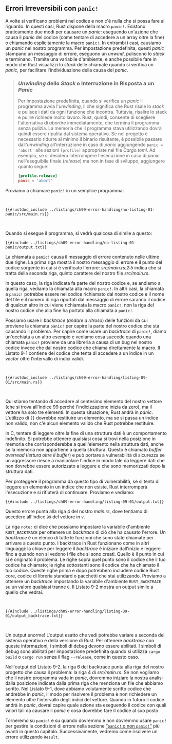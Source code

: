 ## Errori Irreversibili con `panic!`

A volte si verificano problemi nel codice e non c'è nulla che si possa fare al
riguardo. In questi casi, Rust dispone della macro `panic!`. Esistono
praticamente due modi per causare un _panic_: eseguendo un'azione che causa il
_panic_ del codice (come tentare di accedere a un array oltre la fine) o
chiamando esplicitamente la macro `panic!`. In entrambi i casi, causiamo un
_panic_ nel nostro programma. Per impostazione predefinita, questi _panic_
stampano un messaggio di errore, eseguono un _unwind_, puliscono lo _stack_ e
terminano. Tramite una variabile d'ambiente, è anche possibile fare in modo che
Rust visualizzi lo _stack_ delle chiamate quando si verifica un _panic_, per
facilitare l'individuazione della causa del _panic_.

> ### _Unwinding_ dello _Stack_ o Interruzione in Risposta a un _Panic_
>
> Per impostazione predefinita, quando si verifica un _panic_ il programma avvia
> l'_unwinding_, il che significa che Rust risale lo _stack_ e pulisce i dati da
> ogni funzione che incontra. Tuttavia, risalire lo stack e pulire richiede
> molto lavoro. Rust, quindi, consente di scegliere l'alternativa di _abortire_
> immediatamente, che termina il programma senza pulizia. La memoria che il
> programma stava utilizzando dovrà quindi essere ripulita dal sistema
> operativo. Se nel progetto è necessario ridurre al minimo il binario
> risultante, è possibile passare dall'_unwinding_ all'interruzione in caso di
> _panic_ aggiungendo `panic = 'abort'` alle sezioni `[profile]` appropriate nel
> file _Cargo.toml_. Ad esempio, se si desidera interrompere l'esecuzione in
> caso di _panic_ nell'eseguibile finale (_release_) ma non in fase di sviluppo,
> aggiungere quanto segue:
>
> ```toml
> [profile.release]
> panic = 'abort'
> ```

Proviamo a chiamare `panic!` in un semplice programma:

<Listing file-name="src/main.rs">

```rust,should_panic,panics
{{#rustdoc_include ../listings/ch09-error-handling/no-listing-01-panic/src/main.rs}}
```

</Listing>

Quando si esegue il programma, si vedrà qualcosa di simile a questo:

```console
{{#include ../listings/ch09-error-handling/no-listing-01-panic/output.txt}}
```

La chiamata a `panic!` causa il messaggio di errore contenuto nelle ultime due
righe. La prima riga mostra il nostro messaggio di errore e il punto del codice
sorgente in cui si è verificato l'errore: _src/main.rs:2:5_ indica che si tratta
della seconda riga, quinto carattere del nostro file _src/main.rs_.

In questo caso, la riga indicata fa parte del nostro codice e, se andiamo a
quella riga, vediamo la chiamata alla macro `panic!`. In altri casi, la chiamata
a `panic!` potrebbe essere nel codice richiamato dal nostro codice e il nome del
file e il numero di riga riportati dal messaggio di errore saranno il codice di
qualcun altro in cui viene richiamata la macro `panic!`, non la riga del nostro
codice che alla fine ha portato alla chiamata a `panic!`.

<!-- Old heading. Do not remove or links may break. -->
<a id="using-a-panic-backtrace"></a>

Possiamo usare il _backtrace_ (_andare a ritroso_) delle funzioni da cui
proviene la chiamata `panic!` per capire la parte del nostro codice che sta
causando il problema. Per capire come usare un _backtrace_ di `panic!`, diamo
un'occhiata a un altro esempio e vediamo cosa succede quando una chiamata
`panic!` proviene da una libreria a causa di un bug nel nostro codice invece che
dal nostro codice che chiama direttamente la macro. Il Listato 9-1 contiene del
codice che tenta di accedere a un indice in un _vector_ oltre l'intervallo di
indici validi.

<Listing number="9-1" file-name="src/main.rs" caption="Tentativo di accedere a un elemento oltre la fine di un _vector_, che causerà una chiamata a `panic!`">

```rust,should_panic,panics
{{#rustdoc_include ../listings/ch09-error-handling/listing-09-01/src/main.rs}}
```

</Listing>

Qui stiamo tentando di accedere al centesimo elemento del nostro vettore (che si
trova all'indice 99 perché l'indicizzazione inizia da zero), ma il vettore ha
solo tre elementi. In questa situazione, Rust andrà in _panic_. L'utilizzo di
`[]` dovrebbe restituire un elemento, ma se si passa un indice non valido, non
c'è alcun elemento valido che Rust potrebbe restituire.

In C, tentare di leggere oltre la fine di una struttura dati è un comportamento
indefinito. Si potrebbe ottenere qualsiasi cosa si trovi nella posizione in
memoria che corrisponderebbe a quell'elemento nella struttura dati, anche se la
memoria non appartiene a quella struttura. Questo è chiamato _buffer overread_
(_lettura oltre il buffer_) e può portare a vulnerabilità di sicurezza se un
aggressore riesce a manipolare l'indice in modo tale da leggere dati che non
dovrebbe essere autorizzato a leggere e che sono memorizzati dopo la struttura
dati.

Per proteggere il programma da questo tipo di vulnerabilità, se si tenta di
leggere un elemento in un indice che non esiste, Rust interromperà l'esecuzione
e si rifiuterà di continuare. Proviamo e vediamo:

```console
{{#include ../listings/ch09-error-handling/listing-09-01/output.txt}}
```

Questo errore punta alla riga 4 del nostro _main.rs_, dove tentiamo di accedere
all'indice `99` del vettore in `v`.

La riga `note:` ci dice che possiamo impostare la variabile d'ambiente
`RUST_BACKTRACE` per ottenere un _backtrace_ di ciò che ha causato l'errore. Un
_backtrace_ è un elenco di tutte le funzioni che sono state chiamate per
arrivare a questo punto. I backtrace in Rust funzionano come in altri linguaggi:
la chiave per leggere il _backtrace_ è iniziare dall'inizio e leggere fino a
quando non si vedono i file che si sono creati. Quello è il punto in cui si è
originato il problema. Le righe sopra quel punto sono il codice che il tuo
codice ha chiamato; le righe sottostanti sono il codice che ha chiamato il tuo
codice. Queste righe prima e dopo potrebbero includere codice Rust core, codice
di libreria standard o pacchetti che stai utilizzando. Proviamo a ottenere un
_backtrace_ impostando la variabile d'ambiente `RUST_BACKTRACE` su un valore
qualsiasi tranne `0`. Il Listato 9-2 mostra un output simile a quello che
vedrai.

<!-- manual-regeneration
cd listings/ch09-error-handling/listing-09-01
RUST_BACKTRACE=1 cargo run > output_backtrace.txt 2>&1
-->

<Listing number="9-2" caption="Il _backtrace_ generato da una chiamata a `panic!` viene visualizzato quando la variabile d'ambiente `RUST_BACKTRACE` è impostata">

```console
{{#include ../listings/ch09-error-handling/listing-09-01/output_backtrace.txt}}
```

</Listing>

Un output enorme! L'output esatto che vedi potrebbe variare a seconda del
sistema operativo e della versione di Rust. Per ottenere _backtrace_ con queste
informazioni, i simboli di debug devono essere abilitati. I simboli di debug
sono abilitati per impostazione predefinita quando si utilizza `cargo build` o
`cargo run` senza il flag `--release`, come in questo caso.

Nell'output del Listato 9-2, la riga 6 del backtrace punta alla riga del nostro
progetto che causa il problema: la riga 4 di _src/main.rs_. Se non vogliamo che
il nostro programma vada in _panic_, dovremmo iniziare la nostra analisi dalla
posizione indicata dalla prima riga che menziona un file che abbiamo scritto.
Nel Listato 9-1, dove abbiamo volutamente scritto codice che andrebbe in
_panic_, il modo per risolvere il problema è non richiedere un elemento oltre
l'intervallo degli indici del vettore. Quando in futuro il codice andrà in
_panic_, dovrai capire quale azione sta eseguendo il codice con quali valori
tali da causare il _panic_ e cosa dovrebbe fare il codice al suo posto.

Torneremo su `panic!` e su quando dovremmo e non dovremmo usare `panic!` per
gestire le condizioni di errore nella sezione [“`panic!` o non
`panic!`”][to-panic-or-not-to-panic]<!-- ignore --> più avanti in questo
capitolo. Successivamente, vedremo come risolvere un errore utilizzando
`Result`.

[to-panic-or-not-to-panic]: ch09-03-to-panic-or-not-to-panic.html#panic-o-non-panic
